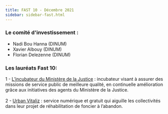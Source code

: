 ```yaml
---
title: FAST 10 - Décembre 2021
sidebar: sidebar-fast.html
---
```


### **Le comité d'investissement :** ###
- Nadi Bou Hanna (DINUM)
- Xavier Albouy (DINUM)
- Florian Delezenne (DINUM)

### **Les lauréats Fast 10:** ###
1 - [L’incubateur du Ministère de la Justice](https://beta.gouv.fr/incubateurs/justice) : incubateur visant à assurer des missions de service public de meilleure qualité, en continuelle amélioration grâce aux initiatives des agents du Ministère de la Justice. <br/><br/>
2 - [Urban Vitaliz](https://urbanvitaliz.fr/) : service numérique et gratuit qui aiguille les collectivités dans leur projet de réhabilitation de foncier à l’abandon. <br/><br/>
